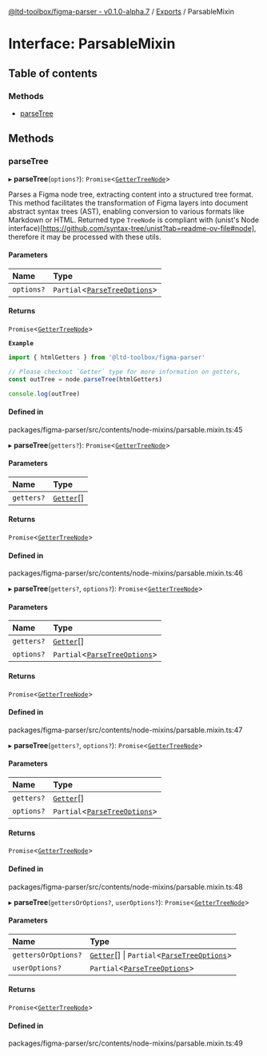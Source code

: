 [@ltd-toolbox/figma-parser - v0.1.0-alpha.7](../README.md) / [Exports](../modules.md) / ParsableMixin

# Interface: ParsableMixin

## Table of contents

### Methods

- [parseTree](ParsableMixin.md#parsetree)

## Methods

### parseTree

▸ **parseTree**(`options?`): `Promise`\<[`GetterTreeNode`](../modules.md#gettertreenode)\>

Parses a Figma node tree, extracting content into a structured tree format. This method facilitates the transformation
of Figma layers into document abstract syntax trees (AST), enabling conversion to various formats like Markdown or HTML.
Returned type `TreeNode` is compliant with (unist's Node interface)[https://github.com/syntax-tree/unist?tab=readme-ov-file#node],
therefore it may be processed with these utils.

#### Parameters

| Name | Type |
| :------ | :------ |
| `options?` | `Partial`\<[`ParseTreeOptions`](ParseTreeOptions.md)\> |

#### Returns

`Promise`\<[`GetterTreeNode`](../modules.md#gettertreenode)\>

**`Example`**

```typescript
import { htmlGetters } from '@ltd-toolbox/figma-parser'

// Please checkout `Getter` type for more information on getters,
const outTree = node.parseTree(htmlGetters)

console.log(outTree)
```

#### Defined in

packages/figma-parser/src/contents/node-mixins/parsable.mixin.ts:45

▸ **parseTree**(`getters?`): `Promise`\<[`GetterTreeNode`](../modules.md#gettertreenode)\>

#### Parameters

| Name | Type |
| :------ | :------ |
| `getters?` | [`Getter`](../modules.md#getter)[] |

#### Returns

`Promise`\<[`GetterTreeNode`](../modules.md#gettertreenode)\>

#### Defined in

packages/figma-parser/src/contents/node-mixins/parsable.mixin.ts:46

▸ **parseTree**(`getters?`, `options?`): `Promise`\<[`GetterTreeNode`](../modules.md#gettertreenode)\>

#### Parameters

| Name | Type |
| :------ | :------ |
| `getters?` | [`Getter`](../modules.md#getter)[] |
| `options?` | `Partial`\<[`ParseTreeOptions`](ParseTreeOptions.md)\> |

#### Returns

`Promise`\<[`GetterTreeNode`](../modules.md#gettertreenode)\>

#### Defined in

packages/figma-parser/src/contents/node-mixins/parsable.mixin.ts:47

▸ **parseTree**(`getters?`, `options?`): `Promise`\<[`GetterTreeNode`](../modules.md#gettertreenode)\>

#### Parameters

| Name | Type |
| :------ | :------ |
| `getters?` | [`Getter`](../modules.md#getter)[] |
| `options?` | `Partial`\<[`ParseTreeOptions`](ParseTreeOptions.md)\> |

#### Returns

`Promise`\<[`GetterTreeNode`](../modules.md#gettertreenode)\>

#### Defined in

packages/figma-parser/src/contents/node-mixins/parsable.mixin.ts:48

▸ **parseTree**(`gettersOrOptions?`, `userOptions?`): `Promise`\<[`GetterTreeNode`](../modules.md#gettertreenode)\>

#### Parameters

| Name | Type |
| :------ | :------ |
| `gettersOrOptions?` | [`Getter`](../modules.md#getter)[] \| `Partial`\<[`ParseTreeOptions`](ParseTreeOptions.md)\> |
| `userOptions?` | `Partial`\<[`ParseTreeOptions`](ParseTreeOptions.md)\> |

#### Returns

`Promise`\<[`GetterTreeNode`](../modules.md#gettertreenode)\>

#### Defined in

packages/figma-parser/src/contents/node-mixins/parsable.mixin.ts:49
